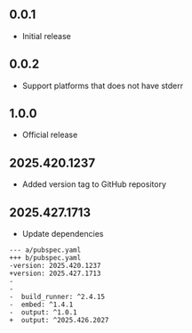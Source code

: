 ## 0.0.1

- Initial release

## 0.0.2

- Support platforms that does not have stderr

## 1.0.0

- Official release

## 2025.420.1237

- Added version tag to GitHub repository

## 2025.427.1713

- Update dependencies

```
--- a/pubspec.yaml
+++ b/pubspec.yaml
-version: 2025.420.1237
+version: 2025.427.1713
-
-
-  build_runner: ^2.4.15
-  embed: ^1.4.1
-  output: ^1.0.1
+  output: ^2025.426.2027
```
